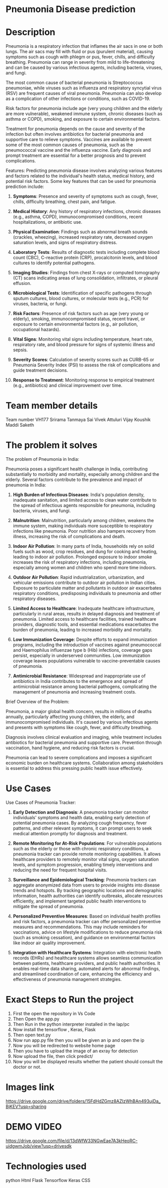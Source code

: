 # Pneumonia Disease prediction

# Description

Pneumonia is a respiratory infection that inflames the air sacs in one or both lungs. The air sacs may fill with fluid or pus (purulent material), causing symptoms such as cough with phlegm or pus, fever, chills, and difficulty breathing. Pneumonia can range in severity from mild to life-threatening and can be caused by various infectious agents, including bacteria, viruses, and fungi. 

The most common cause of bacterial pneumonia is Streptococcus pneumoniae, while viruses such as influenza and respiratory syncytial virus (RSV) are frequent causes of viral pneumonia. Pneumonia can also develop as a complication of other infections or conditions, such as COVID-19.

Risk factors for pneumonia include age (very young children and the elderly are more vulnerable), weakened immune system, chronic diseases (such as asthma or COPD), smoking, and exposure to certain environmental factors.

Treatment for pneumonia depends on the cause and severity of the infection but often involves antibiotics for bacterial pneumonia and supportive care to relieve symptoms. Vaccines are available to prevent some of the most common causes of pneumonia, such as the pneumococcal vaccine and the influenza vaccine. Early diagnosis and prompt treatment are essential for a better prognosis and to prevent complications.

Features:
Predicting pneumonia disease involves analyzing various features and factors related to the individual's health status, medical history, and potential risk factors. Some key features that can be used for pneumonia prediction include:

1. **Symptoms**: Presence and severity of symptoms such as cough, fever, chills, difficulty breathing, chest pain, and fatigue.

2. **Medical History**: Any history of respiratory infections, chronic diseases (e.g., asthma, COPD), immunocompromised conditions, recent hospitalizations, or antibiotic use.

3. **Physical Examination**: Findings such as abnormal breath sounds (crackles, wheezing), increased respiratory rate, decreased oxygen saturation levels, and signs of respiratory distress.

4. **Laboratory Tests**: Results of diagnostic tests including complete blood count (CBC), C-reactive protein (CRP), procalcitonin levels, and blood cultures to identify potential pathogens.

5. **Imaging Studies**: Findings from chest X-rays or computed tomography (CT) scans indicating areas of lung consolidation, infiltrates, or pleural effusion.

6. **Microbiological Tests**: Identification of specific pathogens through sputum cultures, blood cultures, or molecular tests (e.g., PCR) for viruses, bacteria, or fungi.

7. **Risk Factors**: Presence of risk factors such as age (very young or elderly), smoking, immunocompromised status, recent travel, or exposure to certain environmental factors (e.g., air pollution, occupational hazards).

8. **Vital Signs**: Monitoring vital signs including temperature, heart rate, respiratory rate, and blood pressure for signs of systemic illness and sepsis.

9. **Severity Scores**: Calculation of severity scores such as CURB-65 or Pneumonia Severity Index (PSI) to assess the risk of complications and guide treatment decisions.

10. **Response to Treatment**: Monitoring response to empirical treatment (e.g., antibiotics) and clinical improvement over time.

# Team member details
Team number VH177
Srirama Tanmaya Sai Vivek
Attuluri Vijay Koushik
Maddi Saketh

# The problem it solves

The problem of Pneumonia in India:

Pneumonia poses a significant health challenge in India, contributing substantially to morbidity and mortality, especially among children and the elderly. Several factors contribute to the prevalence and impact of pneumonia in India:

1. **High Burden of Infectious Diseases**: India's population density, inadequate sanitation, and limited access to clean water contribute to the spread of infectious agents responsible for pneumonia, including bacteria, viruses, and fungi.

2. **Malnutrition**: Malnutrition, particularly among children, weakens the immune system, making individuals more susceptible to respiratory infections like pneumonia. Poor nutrition also hampers recovery from illness, increasing the risk of complications and death.

3. **Indoor Air Pollution**: In many parts of India, households rely on solid fuels such as wood, crop residues, and dung for cooking and heating, leading to indoor air pollution. Prolonged exposure to indoor smoke increases the risk of respiratory infections, including pneumonia, especially among women and children who spend more time indoors.

4. **Outdoor Air Pollution**: Rapid industrialization, urbanization, and vehicular emissions contribute to outdoor air pollution in Indian cities. Exposure to particulate matter and pollutants in outdoor air exacerbates respiratory conditions, predisposing individuals to pneumonia and other respiratory diseases.

5. **Limited Access to Healthcare**: Inadequate healthcare infrastructure, particularly in rural areas, results in delayed diagnosis and treatment of pneumonia. Limited access to healthcare facilities, trained healthcare providers, diagnostic tools, and essential medications exacerbates the burden of pneumonia, leading to increased morbidity and mortality.

6. **Low Immunization Coverage**: Despite efforts to expand immunization programs, including the introduction of vaccines against pneumococcal and Haemophilus influenzae type b (Hib) infections, coverage gaps persist, especially in underserved communities. Low immunization coverage leaves populations vulnerable to vaccine-preventable causes of pneumonia.

7. **Antimicrobial Resistance**: Widespread and inappropriate use of antibiotics in India contributes to the emergence and spread of antimicrobial resistance among bacterial pathogens, complicating the management of pneumonia and increasing treatment costs.

Brief Overview of the Problem:

Pneumonia, a major global health concern, results in millions of deaths annually, particularly affecting young children, the elderly, and immunocompromised individuals. It's caused by various infectious agents and presents with symptoms like cough, fever, and difficulty breathing. 

Diagnosis involves clinical evaluation and imaging, while treatment includes antibiotics for bacterial pneumonia and supportive care. Prevention through vaccination, hand hygiene, and reducing risk factors is crucial. 

Pneumonia can lead to severe complications and imposes a significant economic burden on healthcare systems. Collaboration among stakeholders is essential to address this pressing public health issue effectively.

# Use Cases

Use Cases of Pneumonia Tracker:

1. **Early Detection and Diagnosis**: A pneumonia tracker can monitor individuals' symptoms and health data, enabling early detection of potential pneumonia cases. By analyzing cough frequency, fever patterns, and other relevant symptoms, it can prompt users to seek medical attention promptly for diagnosis and treatment.

2. **Remote Monitoring for At-Risk Populations**: For vulnerable populations such as the elderly or those with chronic respiratory conditions, a pneumonia tracker can provide remote monitoring capabilities. It allows healthcare providers to remotely monitor vital signs, oxygen saturation levels, and symptom progression, enabling timely interventions and reducing the need for frequent hospital visits.

3. **Surveillance and Epidemiological Tracking**: Pneumonia trackers can aggregate anonymized data from users to provide insights into disease trends and hotspots. By tracking geographic locations and demographic information, health authorities can identify outbreaks, allocate resources efficiently, and implement targeted public health interventions to mitigate the spread of pneumonia.

4. **Personalized Preventive Measures**: Based on individual health profiles and risk factors, a pneumonia tracker can offer personalized preventive measures and recommendations. This may include reminders for vaccinations, advice on lifestyle modifications to reduce pneumonia risk (such as smoking cessation), and guidance on environmental factors like indoor air quality improvement.

5. **Integration with Healthcare Systems**: Integration with electronic health records (EHRs) and healthcare systems allows seamless communication between patients, healthcare providers, and public health authorities. It enables real-time data sharing, automated alerts for abnormal findings, and streamlined coordination of care, enhancing the efficiency and effectiveness of pneumonia management strategies.


# Exact Steps to Run the project

1) First the open the repository in Vs Code
2) Then Open the app.py
3) Then Run in the python interpreter installed in the lap/pc
4) Now install the tensorflow , Keras, Flask
5) Then open text.py
6) Now run app.py file then you will be given an ip and open the ip
7) Now you will be redirected to website home page
8) Then you have to upload the image of an exray for detection
9) Now upload the file, then click predict/
10) Now you will be displayed results whether the patient should consult the doctor or not.

# Images link
https://drive.google.com/drive/folders/15FdHdZGmz8AZIzWhBAn493ujDa_BjKEV?usp=sharing

# DEMO VIDEO
https://drive.google.com/file/d/13dWfW33NGwEae7A3kHeoRC-uidgwmJob/view?usp=drivesdk


# Technologies used
python
Html
Flask
Tensorflow
Keras
CSS